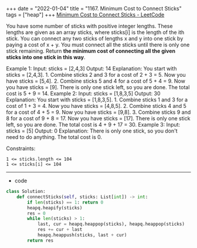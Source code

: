 +++ 
date = "2022-01-04"
title = "1167. Minimum Cost to Connect Sticks"
tags = ["heap"]
+++
[Minimum Cost to Connect Sticks - LeetCode](https://leetcode.com/problems/minimum-cost-to-connect-sticks/)

You have some number of sticks with positive integer lengths. These lengths are given as an array sticks, where sticks[i] is the length of the ith stick.
You can connect any two sticks of lengths x and y into one stick by paying a cost of x + y. You must connect all the sticks until there is only one stick remaining.
Return __the minimum cost of connecting all the given sticks into one stick in this way__.
 
Example 1:
Input: sticks = [2,4,3] Output: 14 Explanation: You start with sticks = [2,4,3]. 1. Combine sticks 2 and 3 for a cost of 2 + 3 = 5. Now you have sticks = [5,4]. 2. Combine sticks 5 and 4 for a cost of 5 + 4 = 9. Now you have sticks = [9]. There is only one stick left, so you are done. The total cost is 5 + 9 = 14. 
Example 2:
Input: sticks = [1,8,3,5] Output: 30 Explanation: You start with sticks = [1,8,3,5]. 1. Combine sticks 1 and 3 for a cost of 1 + 3 = 4. Now you have sticks = [4,8,5]. 2. Combine sticks 4 and 5 for a cost of 4 + 5 = 9. Now you have sticks = [9,8]. 3. Combine sticks 9 and 8 for a cost of 9 + 8 = 17. Now you have sticks = [17]. There is only one stick left, so you are done. The total cost is 4 + 9 + 17 = 30. 
Example 3:
Input: sticks = [5] Output: 0 Explanation: There is only one stick, so you don't need to do anything. The total cost is 0. 
 
Constraints:

	1 <= sticks.length <= 104
	1 <= sticks[i] <= 104

---
- code
```py
class Solution:
    def connectSticks(self, sticks: List[int]) -> int:
        if len(sticks) == 1: return 0
        heapq.heapify(sticks)
        res = 0
        while len(sticks) > 1:
            last, cur = heapq.heappop(sticks), heapq.heappop(sticks)
            res += cur + last
            heapq.heappush(sticks, last + cur)
        return res
```
